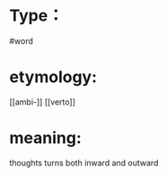 # Type：
#word 
# etymology: 
[[ambi-]]
[[verto]]
# meaning: 
thoughts turns both inward and outward
